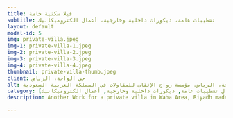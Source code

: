 ```yaml
---
title: فيلا سكنية خاصة
subtitle: تشطيبات عامة، ديكورات داخلية وخارجية، أعمال الكتروميكانيك
layout: default
modal-id: 5
img: private-villa.jpeg
img-1: private-villa-1.jpeg
img-2: private-villa-2.jpeg
img-3: private-villa-3.jpeg
img-4: private-villa-4.jpeg
thumbnail: private-villa-thumb.jpeg
client: حي الواحة، الرياض
alt: تشطيبات عامة، ديكورات داخلية وخارجية، أعمال الكتروميكانيك لفيلا سكنية خاصة في حي الواحة، الرياض. مؤسسة رواج الإتقان للمقاولات في المملكة العربية السعودية
category: [أعمال تشطيبات عامة, ديكورات داخلية وخارجية, أعمال الكتروميكانيك]
description: Another Work for a private villa in Waha Area, Riyadh made by our Team.

---
```


